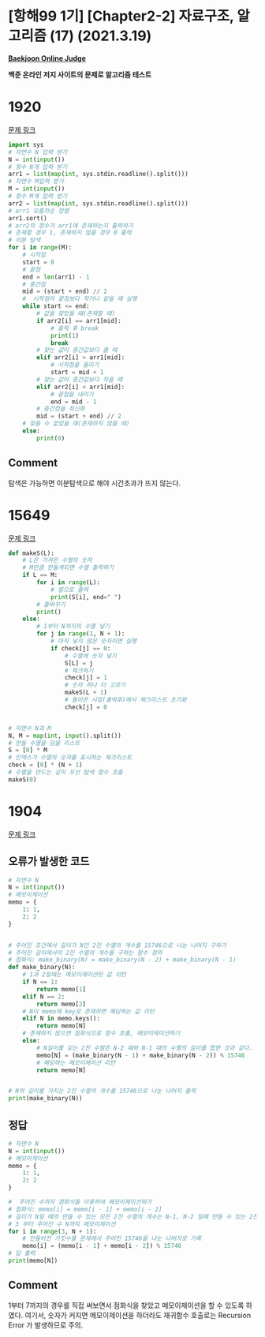 # [항해99 1기] [Chapter2-2] 자료구조, 알고리즘 (17) (2021.3.19)

**[Baekjoon Online Judge](https://www.acmicpc.net/)**

**백준 온라인 저지 사이트의 문제로 알고리즘 테스트**



# 1920

[문제 링크](https://www.acmicpc.net/problem/1920)

```python
import sys
# 자연수 N 입력 받기
N = int(input())
# 정수 N개 입력 받기
arr1 = list(map(int, sys.stdin.readline().split()))
# 자연수 M입력 받기
M = int(input())
# 정수 M개 입력 받기
arr2 = list(map(int, sys.stdin.readline().split()))
# arr1 오름차순 정렬
arr1.sort()
# arr2의 정수가 arr1에 존재하는지 출력하기
# 존재할 경우 1, 존재하지 않을 경우 0 출력
# 이분 탐색
for i in range(M):
    # 시작점
    start = 0
    # 끝점
    end = len(arr1) - 1
    # 중간점
    mid = (start + end) // 2
    #  시작점이 끝점보다 작거나 같을 때 실행
    while start <= end:
        # 값을 찾았을 때(존재할 때)
        if arr2[i] == arr1[mid]:
            # 출력 후 break
            print(1)
            break
        # 찾는 값이 중간값보다 클 때
        elif arr2[i] > arr1[mid]:
            # 시작점을 올리기
            start = mid + 1
        # 찾는 값이 중간값보다 작을 때
        elif arr2[i] < arr1[mid]:
            # 끝점을 내리기
            end = mid - 1
        # 중간점을 최신화
        mid = (start + end) // 2
    # 찾을 수 없었을 때(존재하지 않을 때)
    else:
        print(0)
```



## Comment 

탐색은 가능하면 이분탐색으로 해야 시간초과가 뜨지 않는다.



# 15649

[문제 링크](https://www.acmicpc.net/problem/15649)

```python
def makeS(L):
    # L은 가져온 수열의 숫자
    # M만큼 만들게되면 수열 출력하기
    if L == M:
        for i in range(L):
            # 옆으로 출력
            print(S[i], end=" ")
        # 줄바꾸기
        print()
    else:
        # 1부터 N까지의 수열 넣기
        for j in range(1, N + 1):
            # 아직 넣지 않은 숫자이면 실행
            if check[j] == 0:
                # 수열에 숫자 넣기
                S[L] = j
                # 체크하기
                check[j] = 1
                # 숫자 하나 더 고르기
                makeS(L + 1)
                # 돌아온 시점(출력후)에서 체크리스트 초기화
                check[j] = 0


# 자연수 N과 M
N, M = map(int, input().split())
# 만들 수열을 담을 리스트
S = [0] * M
# 인덱스가 수열의 숫자를 표시하는 체크리스트
check = [0] * (N + 1)
# 수열을 만드는 깊이 우선 탐색 함수 호출
makeS(0)
```



# 1904

[문제 링크](https://www.acmicpc.net/problem/1904)

## 오류가 발생한 코드

```python
# 자연수 N
N = int(input())
# 메모이제이션
memo = {
    1: 1,
    2: 2
}


# 주어진 조건에서 길이가 N인 2진 수열의 개수를 15746으로 나눈 나머지 구하기
# 주어진 길이에서의 2진 수열의 개수를 구하는 함수 정의
# 점화식: make_binary(N) = make_binary(N - 2) + make_binary(N - 1)
def make_binary(N):
    # 1과 2일때는 메모이제이션된 값 리턴
    if N == 1:
        return memo[1]
    elif N == 2:
        return memo[2]
    # N이 memo에 key로 존재하면 해당하는 값 리턴
    elif N in memo.keys():
        return memo[N]
    # 존재하지 않으면 점화식으로 함수 호출, 메모이제이션하기
    else:
        # N길이를 갖는 2진 수열은 N-2 때와 N-1 때의 수열의 길이를 합한 것과 같다.
        memo[N] = (make_binary(N - 1) + make_binary(N - 2)) % 15746
        # 해당하는 메모이제이션 리턴
        return memo[N]


# N의 길이를 가지는 2진 수열의 개수를 15746으로 나눈 나머지 출력
print(make_binary(N))
```



## 정답

```python
# 자연수 N
N = int(input())
# 메모이제이션
memo = {
    1: 1,
    2: 2
}

#  주어진 수까지 점화식을 이용하여 메모이제이션하기
# 점화식: memo[i] = memo[i - 1] + memo[i - 2]
# 길이가 N일 때의 만들 수 있는 모든 2진 수열의 개수는 N-1, N-2 일때 만들 수 있는 2진 수열의 합과 같다.
# 3 부터 주어진 수 N까지 메모이제이션
for i in range(3, N + 1):
    # 만들어진 가짓수를 문제에서 주어진 15746을 나눈 나머지로 기록
    memo[i] = (memo[i - 1] + memo[i - 2]) % 15746
# 답 출력
print(memo[N])
```



## Comment

1부터 7까지의 경우를 직접 써보면서 점화식을 찾았고 메모이제이션을 할 수 있도록 하였다. 여기서, 숫자가 커지면 메모이제이션을 하더라도 재귀함수 호출로는 Recursion Error 가 발생하므로 주의.